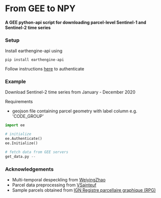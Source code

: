 # From GEE to NPY
#### A GEE python-api script for downloading parcel-level Sentinel-1 and Sentinel-2 time series

### Setup

Install earthengine-api using
```
pip install earthengine-api
```

Follow instructions [here](https://developers.google.com/earth-engine/guides/python_install) to authenticate


### Example
Download Sentinel-2 time series from January - December 2020

Requirements
* geojson file containing parcel geometry with label column e.g. 'CODE_GROUP'
```python
import ee

# initialize 
ee.Authenticate()
ee.Initialize()

# fetch data from GEE servers
get_data.py --

```

### Acknowledgements
* Multi-temporal despeckling from [WeiyingZhao](https://github.com/WeiyingZhao/Multitemporal-Sentinel-1-images-denoising-and-downloading-via-GEE)
* Parcel data preprocessing from [VSainteuf](https://github.com/VSainteuf/pytorch-psetae/tree/master/preprocessing)
* Sample parcels obtained from [IGN Registre parcellaire graphique (RPG)](https://www.data.gouv.fr/fr/datasets/registre-parcellaire-graphique-rpg-contours-des-parcelles-et-ilots-culturaux-et-leur-groupe-de-cultures-majoritaire/) 
